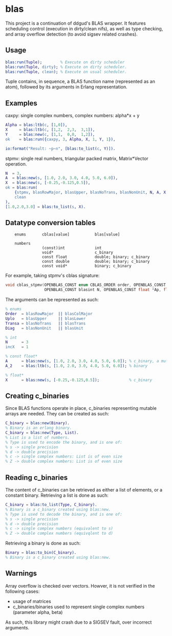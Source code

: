 blas
=====

This project is a continuation of ddgud's BLAS wrapper. It features scheduling control (execution in dirty/clean nifs), as well as type checking, and array overflow detection (to avoid sigsev related crashes).

Usage
-----
```erlang
blas:run(Tuple);        % Execute on dirty scheduler
blas:run(Tuple, dirty); % Execute on dirty scheduler.
blas:run(Tuple, clean); % Execute on usual scheduler.
```
Tuple contains, in sequence, a BLAS function name (represented as an atom), followed by its arguments in Erlang representation.

Examples
-----

caxpy: single complex numbers, complex numbers: alpha*x + y

```erlang
Alpha = blas:ltb(c, [1,0]),
X     = blas:ltb(c, [1,2,  2,3,  3,1]),
Y     = blas:new(c, [1,1,  0,0,  1,2]),
ok    = blas:run({caxpy, 3, Alpha, X, 1, Y, 1}),

io:format("Result: ~p~n", [blas:to_list(c, Y)]).
```

stpmv: single real numbers, triangular packed matrix, Matrix*Vector operation.

```erlang
N  = 3,
A  = blas:new(s, [1.0, 2.0, 3.0, 4.0, 5.0, 6.0]),
X  = blas:new(s, [-0.25,-0.125,0.5]),
ok = blas:run(
    {stpmv, blasRowMajor, blasUpper, blasNoTrans, blasNonUnit, N, A, X, 1},
    clean
),
[1.0,2.0,3.0] = blas:to_list(s, X).
```

Datatype conversion tables
-----

```
    enums       cblas[value]           blas[value]

    numbers
                (const)int             int
                void*                  c_binary
                const float            double; binary; c_binary
                const double           double; binary; c_binary
                const void*            binary; c_binary

```

For example, taking stpmv's cblas signature:

```c
void cblas_stpmv(OPENBLAS_CONST enum CBLAS_ORDER order, OPENBLAS_CONST enum CBLAS_UPLO Uplo, OPENBLAS_CONST enum CBLAS_TRANSPOSE TransA, OPENBLAS_CONST enum CBLAS_DIAG Diag,
                 OPENBLAS_CONST blasint N, OPENBLAS_CONST float *Ap, float *X, OPENBLAS_CONST blasint incX);
```
The arguments can be represented as such:
```erlang
% enums
Order  = blasRowMajor  || blasColMajor
Uplo   = blasUpper     || blasLower
Transa = blasNoTrans   || blasTrans
Diag   = blasNonUnit   || blasUnit

% int
N      = 3 
incX   = 1

% const float*
A      = blas:new(s, [1.0, 2.0, 3.0, 4.0, 5.0, 6.0]); % c_binary, a mutable binary
A_2    = blas:ltb(s, [1.0, 2.0, 3.0, 4.0, 5.0, 6.0]); % binary

% float*
X      = blas:new(s, [-0.25,-0.125,0.5]);             % c_binary
```

Creating c_binaries
-----
Since BLAS functions operate in place, c_binaries representing mutable arrays are needed. They can be created as such: 
```erlang
C_binary = blas:new(Binary).
% Binary is an erlang binary.
C_binary = blas:new(Type, List).
% List is a list of numbers.
% Type is used to encode the binary, and is one of: 
% s -> single precision
% d -> double precision
% c -> single complex numbers: List is of even size
% Z -> double complex numbers: List is of even size
```

Reading c_binaries
-----
The content of c_binaries can be retrieved as either a list of elements, or a constant binary.
Retrieving a list is done as such:
```erlang
C_binary = blas:to_list(Type, C_binary).
% Binary is a c_binary created using blas:new.
% Type is used to decode the binary, and is one of: 
% s -> single precision
% d -> double precision
% c -> single complex numbers (equivalent to s)
% Z -> double complex numbers (equivqlent to d)
```
Retrieving a binary is done as such:
```erlang
Binary = blas:to_bin(C_binary).
% Binary is a c_binary created using blas:new.
```

Warnings
-----
Array overflow is checked over vectors. Howver, it is not verified in the following cases:
- usage of matrices
- c_binaries/binaries used to represent single complex numbers (parameter alpha, beta)

As such, this library might crash due to a SIGSEV fault, over incorrect arguments.
